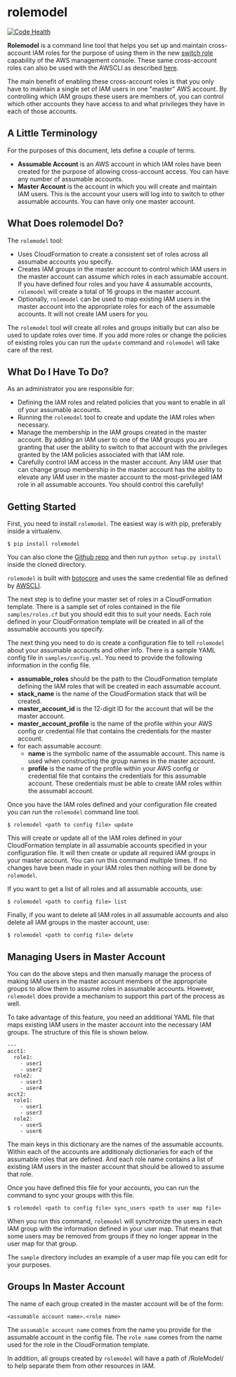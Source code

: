 rolemodel
=========

[![Code Health](https://landscape.io/github/scopely-devops/rolemodel/master/landscape.svg)](https://landscape.io/github/scopely-devops/rolemodel/master)

**Rolemodel** is a command line tool that helps you set up and maintain
cross-account IAM roles for the purpose of using them in the new
[switch role](https://aws.amazon.com/blogs/aws/new-cross-account-access-in-the-aws-management-console/)
capability of the AWS management console.  These same cross-account roles
can also be used with the AWSCLI as described
[here](http://lexical.scopely.com/2015/01/09/switching-roles/).

The main benefit of enabling these cross-account roles is that you only
have to maintain a single set of IAM users in one "master" AWS account.
By controlling which IAM groups these users are members of, you can control
which other accounts they have access to and what privileges they have
in each of those accounts.

A Little Terminology
--------------------

For the purposes of this document, lets define a couple of terms.

* **Assumable Account** is an AWS account in which IAM roles have been created
  for the purpose of allowing cross-account access.  You can have any number of
  assumable accounts.
* **Master Account** is the account in which you will create and maintain IAM
  users.  This is the account your users will log into to switch to other
  assumable accounts.  You can have only one master account.

What Does rolemodel Do?
-----------------------

The ``rolemodel`` tool:

* Uses CloudFormation to create a consistent set of roles across all assumabe
  accounts you specify.
* Creates IAM groups in the master account to control which IAM users in the
  master account can assume which roles in each assumable account.  If you
  have defined four roles and you have 4 assumable accounts, ``rolemodel`` will
  create a total of 16 groups in the master account.
* Optionally, ``rolemodel`` can be used to map existing IAM users in the
  master account into the appropriate roles for each of the assumable
  accounts.  It will not create IAM users for you.

The ``rolemodel`` tool will create all roles and groups initially but can also
be used to update roles over time.  If you add more roles or change the
policies of existing roles you can run the ``update`` command and ``rolemodel``
will take care of the rest.

What Do I Have To Do?
---------------------

As an administrator you are responsible for:

* Defining the IAM roles and related policies that you want to enable in all of
  your assumable accounts.
* Running the ``rolemodel`` tool to create and update the IAM roles when
  necessary.
* Manage the membership in the IAM groups created in the master account.  By
  adding an IAM user to one of the IAM groups you are granting that user the
  ability to switch to that account with the privileges granted by the IAM
  policies associated with that IAM role.
* Carefully control IAM access in the master account.  Any IAM user that can
  change group membership in the master account has the ability to elevate any
  IAM user in the master account to the most-privileged IAM role in all
  assumable accounts.  You should control this carefully!

Getting Started
---------------

First, you need to install ``rolemodel``.  The easiest way is with pip,
preferably inside a virtualenv.

    $ pip install rolemodel

You can also clone the
[Github repo](https://github.com/scopely-devops/rolemodel) and then run
``python setup.py install`` inside the cloned directory.

``rolemodel`` is built with [botocore](https://github.com/boto/botocore) and
uses the same credential file as defined by
[AWSCLI](https://github.com/aws/aws-cli).

The next step is to define your master set of roles in a CloudFormation
template.  There is a sample set of roles contained in the file
``samples/roles.cf`` but you should edit this to suit your needs.  Each role
defined in your CloudFormation template will be created in all of the assumable
accounts you specify.

The next thing you need to do is create a configuration file to tell
``rolemodel`` about your assumable accounts and other info.  There is a sample
YAML config file in ``samples/config.yml``.  You need to provide the following
information in the config file.

* **assumable_roles** should be the path to the CloudFormation template
  defining the IAM roles that will be created in each assumable account.
* **stack_name** is the name of the CloudFormation stack that will be created.
* **master_account_id** is the 12-digit ID for the account that will be the
  master account.
* **master_account_profile** is the name of the profile within your AWS config
  or credential file that contains the credentials for the master account.
* for each assumable account:
    * **name** is the symbolic name of the assumable account.  This name is used
    when constructing the group names in the master account.
    * **profile** is the name of the profile within your AWS config or
    credential file that contains the credentials for this assumable account.
    These credentials must be able to create IAM roles within the assumabl
    account.

Once you have the IAM roles defined and your configuration file created you can
run the ``rolemodel`` command line tool.

    $ rolemodel <path to config file> update

This will create or update all of the IAM roles defined in your CloudFormation
template in all assumable accounts specified in your configuration file.  It
will then create or update all required IAM groups in your master account.  You
can run this command multiple times.  If no changes have been made in your IAM
roles then nothing will be done by ``rolemodel``.

If you want to get a list of all roles and all assumable accounts, use:

    $ rolemodel <path to config file> list

Finally, if you want to delete all IAM roles in all assumable accounts and also
delete all IAM groups in the master account, use:

    $ rolemodel <path to config file> delete

Managing Users in Master Account
--------------------------------

You can do the above steps and then manually manage the process of making IAM
users in the master account members of the appropriate groups to allow them to
assume roles in assumable accounts.  However, ``rolemodel`` does provide a
mechanism to support this part of the process as well.

To take advantage of this feature, you need an additional YAML file that maps
existing IAM users in the master account into the necessary IAM groups.  The
structure of this file is shown below.

    ---
    acct1:
      role1:
        - user1
        - user2
      role2:
        - user3
        - user4
    acct2:
      role1:
        - user1
        - user3
      role2:
        - user5
        - user6

The main keys in this dictionary are the names of the assumable accounts.
Within each of the accounts are additionaly dictionaries for each of the
assumable roles that are defined.  And each role name contains a list of
existing IAM users in the master account that should be allowed to assume that
role.

Once you have defined this file for your accounts, you can run the command to
sync your groups with this file.

    $ rolemodel <path to config file> sync_users <path to user map file>

When you run this command, ``rolemodel`` will synchronize the users in each IAM
group with the information defined in your user map.  That means that some
users may be removed from groups if they no longer appear in the user map for
that group.

The ``sample`` directory includes an example of a user map file you can edit
for your purposes.

Groups In Master Account
------------------------

The name of each group created in the master account will be of the form:

    <assumable account name>.<role name>

The ``assumable account name`` comes from the name you provide for the
assumable account in the config file.  The ``role name`` comes from the name
used for the role in the CloudFormation template.

In addition, all groups created by ``rolemodel`` will have a path of
/RoleModel/ to help separate them from other resources in IAM.
